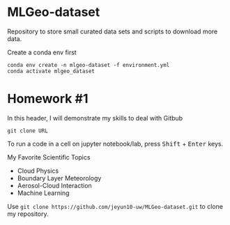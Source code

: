 # MLGeo-dataset
Repository to store small curated data sets and scripts to download more data.

Create a conda env first

```
conda env create -n mlgeo-dataset -f environment.yml
conda activate mlgeo_dataset
```

# Homework #1

In this header, I will demonstrate my skills to deal with Gitbub

```
git clone URL
```

To run a code in a cell on jupyter notebook/lab, press <kbd>Shift</kbd> + <kbd>Enter</kbd> keys.

My Favorite Scientific Topics
- Cloud Physics
- Boundary Layer Meteorology
- Aerosol-Cloud Interaction
- Machine Learning

Use `git clone https://github.com/jeyun10-uw/MLGeo-dataset.git` to clone my repository.


